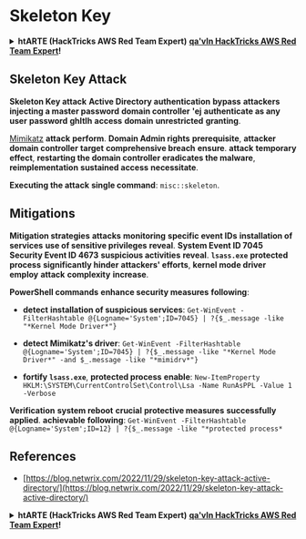 # Skeleton Key

<details>

<summary><strong>htARTE (HackTricks AWS Red Team Expert)</strong> <a href="https://training.hacktricks.xyz/courses/arte"><strong>qa'vIn HackTricks AWS Red Team Expert</strong></a><strong>!</strong></summary>

HackTricks vItlhutlh:

* qaStaHvIS **company HackTricks advertise** 'ej **HackTricks PDF download** [**SUBSCRIPTION PLANS**](https://github.com/sponsors/carlospolop) **qaStaHvIS**.
* [**official PEASS & HackTricks swag**](https://peass.creator-spring.com) **ghItlh**.
* [**The PEASS Family**](https://opensea.io/collection/the-peass-family) **qay'be'** [**NFTs**](https://opensea.io/collection/the-peass-family) **ghItlh**.
* 💬 [**Discord group**](https://discord.gg/hRep4RUj7f) **joq** **telegram group**](https://t.me/peass) **'ej** **Twitter** 🐦 [**@carlospolopm**](https://twitter.com/hacktricks_live)**.**
* **Hacking tricks** **submit PRs** [**HackTricks**](https://github.com/carlospolop/hacktricks) **'ej** [**HackTricks Cloud**](https://github.com/carlospolop/hacktricks-cloud) **github repos** **Share**.

</details>

## Skeleton Key Attack

**Skeleton Key attack** **Active Directory authentication** **bypass** **attackers** **injecting a master password** **domain controller** **'ej** **authenticate as any user** **password** **ghItlh** **access** **domain** **unrestricted** **granting**.

[Mimikatz](https://github.com/gentilkiwi/mimikatz) **attack** **perform**. **Domain Admin rights** **prerequisite**, **attacker** **domain controller** **target** **comprehensive breach** **ensure**. **attack** **temporary effect**, **restarting the domain controller eradicates the malware**, **reimplementation** **sustained access** **necessitate**.

**Executing the attack** **single command**: `misc::skeleton`.

## Mitigations

**Mitigation strategies** **attacks** **monitoring** **specific event IDs** **installation of services** **use of sensitive privileges** **reveal**. **System Event ID 7045** **Security Event ID 4673** **suspicious activities** **reveal**. **`lsass.exe`** **protected process** **significantly hinder** **attackers' efforts**, **kernel mode driver** **employ** **attack** **complexity** **increase**.

**PowerShell commands** **enhance security measures** **following**:

- **detect** **installation of suspicious services**: `Get-WinEvent -FilterHashtable @{Logname='System';ID=7045} | ?{$_.message -like "*Kernel Mode Driver*"}`

- **detect Mimikatz's driver**: `Get-WinEvent -FilterHashtable @{Logname='System';ID=7045} | ?{$_.message -like "*Kernel Mode Driver*" -and $_.message -like "*mimidrv*"}`

- **fortify `lsass.exe`**, **protected process** **enable**: `New-ItemProperty HKLM:\SYSTEM\CurrentControlSet\Control\Lsa -Name RunAsPPL -Value 1 -Verbose`

**Verification** **system reboot** **crucial** **protective measures** **successfully applied**. **achievable** **following**: `Get-WinEvent -FilterHashtable @{Logname='System';ID=12} | ?{$_.message -like "*protected process*`

## References
* [https://blog.netwrix.com/2022/11/29/skeleton-key-attack-active-directory/](https://blog.netwrix.com/2022/11/29/skeleton-key-attack-active-directory/)

<details>

<summary><strong>htARTE (HackTricks AWS Red Team Expert)</strong> <a href="https://training.hacktricks.xyz/courses/arte"><strong>qa'vIn HackTricks AWS Red Team Expert</strong></a><strong>!</strong></summary>

HackTricks vItlhutlh:

* qaStaHvIS **company HackTricks advertise** 'ej **HackTricks PDF download** [**SUBSCRIPTION PLANS**](https://github.com/sponsors/carlospolop) **qaStaHvIS**.
* [**official PEASS & HackTricks swag**](https://peass.creator-spring.com) **ghItlh**.
* [**The PEASS Family**](https://opensea.io/collection/the-peass-family) **qay'be'** [**NFTs**](https://opensea.io/collection/the-peass-family) **ghItlh**.
* 💬 [**Discord group**](https://discord.gg/hRep4RUj7f) **joq** **telegram group**](https://t.me/peass) **'ej** **Twitter** 🐦 [**@carlospolopm**](https://twitter.com/hacktricks_live)**.**
* **Hacking tricks** **submit PRs** [**HackTricks**](https://github.com/carlospolop/hacktricks) **'ej** [**HackTricks Cloud**](https://github.com/carlospolop/hacktricks-cloud) **github repos** **Share**.

</details>
